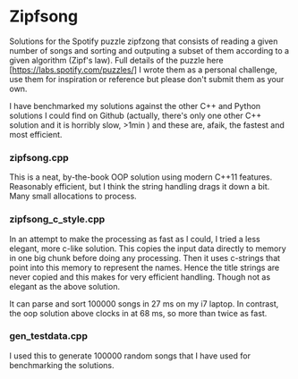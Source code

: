 # Zipfsong
Solutions for the Spotify puzzle zipfzong that consists of reading a given number of songs and sorting and outputing a subset of them according to a given algorithm (Zipf's law). Full details of the puzzle here [https://labs.spotify.com/puzzles/]
I wrote them as a personal challenge, use them for inspiration or reference but please don't submit them as your own.

I have benchmarked my solutions against the other C++ and Python solutions I could find on Github (actually, there's only one other C++ solution and it is horribly slow, >1min ) and these are, afaik, the fastest and most efficient.

### zipfsong.cpp
This is a neat, by-the-book OOP solution using modern C++11 features. Reasonably efficient, but I think the string handling drags it down a bit. Many small allocations to process.

### zipfsong_c_style.cpp
In an attempt to make the processing as fast as I could, I tried a less elegant, more c-like solution. This copies the input data directly to memory in one big chunk before doing any processing. Then it uses c-strings that point into this memory to represent the names. Hence the title strings are never copied and this makes for very efficient handling. Though not as elegant as the above solution.

It can parse and sort 100000 songs in 27 ms on my i7 laptop. In contrast, the oop solution above clocks in at 68 ms, so more than twice as fast.

### gen_testdata.cpp
I used this to generate 100000 random songs that I have used for benchmarking the solutions.
